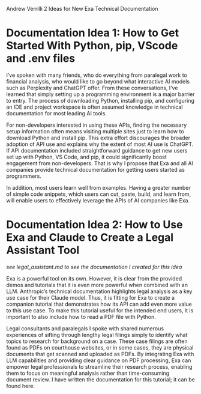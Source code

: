 Andrew Verrilli
2 Ideas for New Exa Technical Documentation

# Documentation Idea 1: How to Get Started With Python, pip, VScode and .env files

I’ve spoken with many friends, who do everything from paralegal work to financial analysis, who would like to go beyond what interactive AI models such as Perplexity and ChatGPT offer.  From these conversations, I’ve learned that simply setting up a programming environment is a major barrier to entry. The process of downloading Python, installing pip, and configuring an IDE and project workspace is often assumed knowledge in technical documentation for most leading AI tools. 

For non-developers interested in using these APIs, finding the necessary setup information often means visiting multiple sites just to learn how to download Python and install pip. This extra effort discourages the broader adoption of API use and explains why the extent of most AI use is ChatGPT. If API documentation included straightforward guidance to get new users set up with Python, VS Code, and pip, it could significantly boost engagement from non-developers.  That is why I propose that Exa and all AI companies provide technical documentation for getting users started as programmers.

In addition, most users learn well from examples. Having a greater number of simple code snippets, which users can cut, paste, build, and learn from, will enable users to effectively leverage the APIs of AI companies like Exa. 

# Documentation Idea 2: How to Use Exa and Claude to Create a Legal Assistant Tool
_see legal_assistant.md to see the documentation I created for this idea_

Exa is a powerful tool on its own. However, it is clear from the provided demos and tutorials that it is even more powerful when combined with an LLM. Anthropic’s technical documentation highlights legal analysis as a key use case for their Claude model. Thus, it is fitting for Exa to create a companion tutorial that demonstrates how its API can add even more value to this use case. To make this tutorial useful for the intended end users, it is important to also include how to read a PDF file with Python.

Legal consultants and paralegals I spoke with shared numerous experiences of sifting through lengthy legal filings simply to identify what topics to research for background on a case. These case filings are often found as PDFs on courthouse websites, or in some cases, they are physical documents that get scanned and uploaded as PDFs. By integrating Exa with LLM capabilities and providing clear guidance on PDF processing, Exa can empower legal professionals to streamline their research process, enabling them to focus on meaningful analysis rather than time-consuming document review. I have written the documentation for this tutorial; it can be found here. 








